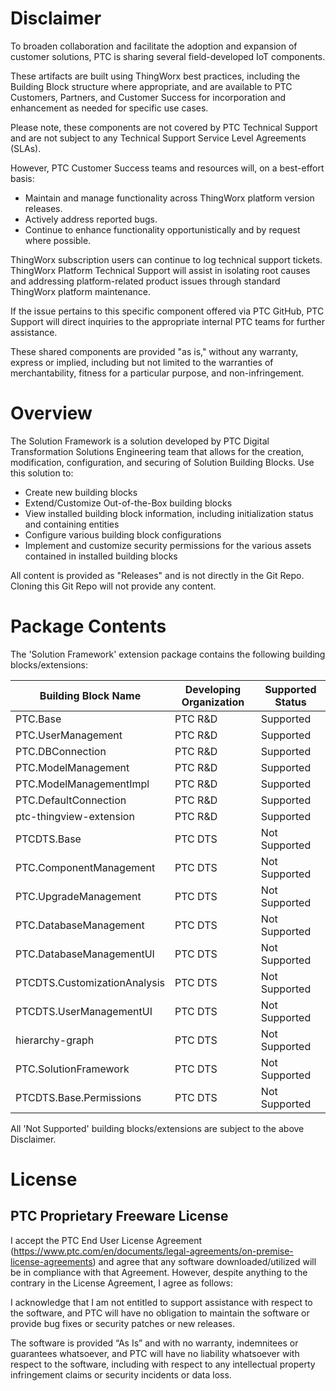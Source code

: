 # Disclaimer
 
To broaden collaboration and facilitate the adoption and expansion of customer solutions, PTC is sharing several field-developed IoT components.
 
These artifacts are built using ThingWorx best practices, including the Building Block structure where appropriate, and are available to PTC Customers, Partners, and Customer Success for incorporation and enhancement as needed for specific use cases.
 
Please note, these components are not covered by PTC Technical Support and are not subject to any Technical Support Service Level Agreements (SLAs).
 
However, PTC Customer Success teams and resources will, on a best-effort basis:
 
* Maintain and manage functionality across ThingWorx platform version releases.
* Actively address reported bugs.
* Continue to enhance functionality opportunistically and by request where possible.
 
ThingWorx subscription users can continue to log technical support tickets. ThingWorx Platform Technical Support will assist in isolating root causes and addressing platform-related product issues through standard ThingWorx platform maintenance.
 
If the issue pertains to this specific component offered via PTC GitHub, PTC Support will direct inquiries to the appropriate internal PTC teams for further assistance.
 
These shared components are provided "as is," without any warranty, express or implied, including but not limited to the warranties of merchantability, fitness for a particular purpose, and non-infringement.

# Overview

The Solution Framework is a solution developed by PTC Digital Transformation Solutions Engineering team that allows for the creation, modification, configuration, and securing of Solution Building Blocks. Use this solution to:

* Create new building blocks  
* Extend/Customize Out-of-the-Box building blocks 
* View installed building block information, including initialization status and containing entities
* Configure various building block configurations
* Implement and customize security permissions for the various assets contained in installed building blocks

All content is provided as "Releases" and is not directly in the Git Repo.  Cloning this Git Repo will not provide any content.

# Package Contents

The 'Solution Framework' extension package contains the following building blocks/extensions:

  | Building Block Name | Developing Organization | Supported Status |
  | ------------------- | ----------------------- | ---------------- |
  | PTC.Base | PTC R&D | Supported |
  | PTC.UserManagement | PTC R&D | Supported |
  | PTC.DBConnection | PTC R&D | Supported |
  | PTC.ModelManagement | PTC R&D | Supported |
  | PTC.ModelManagementImpl | PTC R&D | Supported |
  | PTC.DefaultConnection | PTC R&D | Supported |
  | ptc-thingview-extension | PTC R&D | Supported |
  | PTCDTS.Base | PTC DTS | Not Supported |
  | PTC.ComponentManagement | PTC DTS | Not Supported |
  | PTC.UpgradeManagement | PTC DTS | Not Supported |
  | PTC.DatabaseManagement | PTC DTS | Not Supported |
  | PTC.DatabaseManagementUI | PTC DTS | Not Supported |
  | PTCDTS.CustomizationAnalysis | PTC DTS | Not Supported |
  | PTCDTS.UserManagementUI | PTC DTS | Not Supported |
  | hierarchy-graph | PTC DTS | Not Supported |
  | PTC.SolutionFramework | PTC DTS | Not Supported |
  | PTCDTS.Base.Permissions | PTC DTS | Not Supported |
  
All 'Not Supported' building blocks/extensions are subject to the above Disclaimer.

# License

## PTC Proprietary Freeware License

I accept the PTC End User License Agreement (https://www.ptc.com/en/documents/legal-agreements/on-premise-license-agreements) and agree that any software downloaded/utilized will be in compliance with that Agreement.  However, despite anything to the contrary in the License Agreement, I agree as follows:

I acknowledge that I am not entitled to support assistance with respect to the software, and PTC will have no obligation to maintain the software or provide bug fixes or security patches or new releases.

The software is provided “As Is” and with no warranty, indemnitees or guarantees whatsoever, and PTC will have no liability whatsoever with respect to the software, including with respect to any intellectual property infringement claims or security incidents or data loss.
